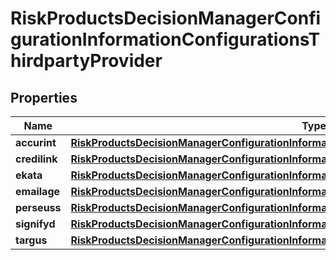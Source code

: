 
# RiskProductsDecisionManagerConfigurationInformationConfigurationsThirdpartyProvider

## Properties
Name | Type | Description | Notes
------------ | ------------- | ------------- | -------------
**accurint** | [**RiskProductsDecisionManagerConfigurationInformationConfigurationsThirdpartyProviderAccurint**](RiskProductsDecisionManagerConfigurationInformationConfigurationsThirdpartyProviderAccurint.md) |  |  [optional]
**credilink** | [**RiskProductsDecisionManagerConfigurationInformationConfigurationsThirdpartyProviderCredilink**](RiskProductsDecisionManagerConfigurationInformationConfigurationsThirdpartyProviderCredilink.md) |  |  [optional]
**ekata** | [**RiskProductsDecisionManagerConfigurationInformationConfigurationsThirdpartyProviderEkata**](RiskProductsDecisionManagerConfigurationInformationConfigurationsThirdpartyProviderEkata.md) |  |  [optional]
**emailage** | [**RiskProductsDecisionManagerConfigurationInformationConfigurationsThirdpartyProviderEmailage**](RiskProductsDecisionManagerConfigurationInformationConfigurationsThirdpartyProviderEmailage.md) |  |  [optional]
**perseuss** | [**RiskProductsDecisionManagerConfigurationInformationConfigurationsThirdpartyProviderPerseuss**](RiskProductsDecisionManagerConfigurationInformationConfigurationsThirdpartyProviderPerseuss.md) |  |  [optional]
**signifyd** | [**RiskProductsDecisionManagerConfigurationInformationConfigurationsThirdpartyProviderSignifyd**](RiskProductsDecisionManagerConfigurationInformationConfigurationsThirdpartyProviderSignifyd.md) |  |  [optional]
**targus** | [**RiskProductsDecisionManagerConfigurationInformationConfigurationsThirdpartyProviderTargus**](RiskProductsDecisionManagerConfigurationInformationConfigurationsThirdpartyProviderTargus.md) |  |  [optional]



